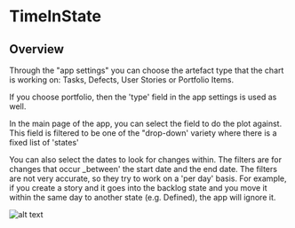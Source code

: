 TimeInState
=========================

## Overview

Through the "app settings" you can choose the artefact type that the chart is working on: Tasks, Defects, User Stories or Portfolio Items.

If you choose portfolio, then the 'type' field in the app settings is used as well.

In the main page of the app, you can select the field to do the plot against. This field is filtered to be one of the "drop-down' variety where there is a fixed list of 'states'

You can also select the dates to look for changes within. The filters are for changes that occur _between' the start date and the end date. The filters are not very accurate, so they try to work on a 'per day' basis. For example, if you create a story and it goes into the backlog state and you move it within the same day to another state (e.g. Defined), the app will ignore it.

![alt text](https://github.com/nikantonelli/TimeInState/blob/master/docs/Untitled.png)


